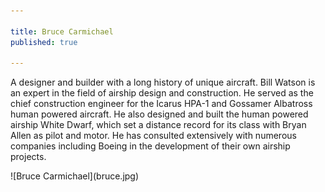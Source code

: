 ```yaml
---

title: Bruce Carmichael
published: true

---
```

A designer and builder with a long history of unique aircraft. Bill Watson is an expert in the field of airship design and construction. He served as the chief construction engineer for the Icarus HPA-1 and Gossamer Albatross human powered aircraft. He also designed and built the human powered airship White Dwarf, which set a distance record for its class with Bryan Allen as pilot and motor. He has consulted extensively with numerous companies including Boeing in the development of their own airship projects.

<div>
![Bruce Carmichael](bruce.jpg)
</div>

